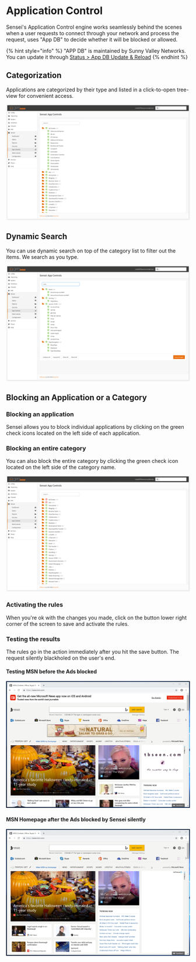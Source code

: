 # Application Control

Sensei's Application Control engine works seamlessly behind the scenes when a user requests to connect through your network and process the request, uses "App DB" to decide whether it will be blocked or allowed.

{% hint style="info" %}
"APP DB" is maintained by Sunny Valley Networks. You can update it through [Status &gt; App DB Update & Reload](status.md#app-db-update-and-reload)
{% endhint %}

## Categorization

Applications are categorized by their type and listed in a click-to-open tree-view for convenient access.

![App Control settings](../.gitbook/assets/sensei-m5-app-controls-1.png)

## Dynamic Search

You can use dynamic search on top of the category list to filter out the items. We search as you type.

![Dynamic search helps you to filter](../.gitbook/assets/sensei-m5-app-controls-1-search.png)

## Blocking an Application or a Category

### Blocking an application 

Sensei allows you to block individual applications by clicking on the green check icons located on the left side of each application.

### Blocking an entire category

You can also block the entire category by clicking the green check icon located on the left side of the category name.

![](../.gitbook/assets/sensei-m5-app-controls-2.png)

### Activating the rules

When you're ok with the changes you made, click on the button lower right corner of the screen to save and activate the rules.

### Testing the results

The rules go in the action immediately after you hit the save button. The request silently blackholed on the user's end.

#### Testing MSN before the Ads blocked

![MSN homepage with ads](../.gitbook/assets/sensei-m5-app-controls-3-msn-before.png)

#### MSN Homepage after the Ads blocked by Sensei silently

![MSN homepage without ads](../.gitbook/assets/sensei-m5-app-controls-3-msn-after.png)



